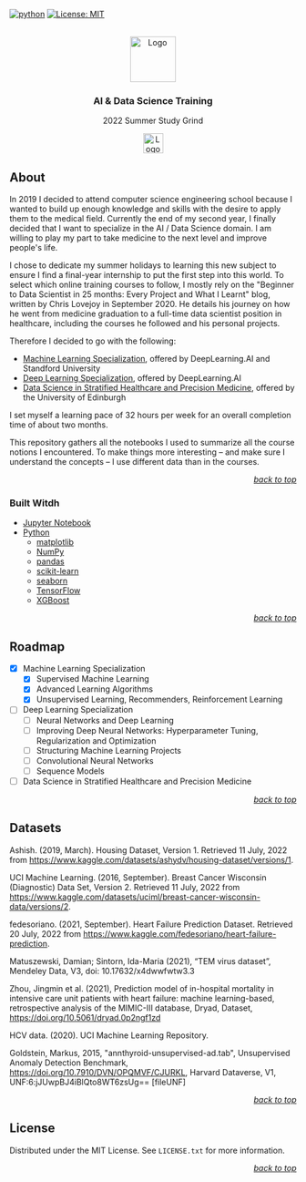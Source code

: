 <div id="top"></div>

<!-- PROJECT SHIELDS -->

[![python](https://badges.aleen42.com/src/python.svg)](https://www.python.org/)
[![License: MIT](https://img.shields.io/badge/License-MIT-yellow.svg)](https://opensource.org/licenses/MIT)

<!-- PROJECT LOGO -->

<br />

<div align="center">
    <a href="https://github.com/Eccsx/Machine-Learning-Specialization">
        <img src="https://about.coursera.org/static/blueCoursera-646f855eae3d677239ea9db93d6c9e17.svg" alt="Logo" height="80">
    </a>
    <h3 align="center">AI & Data Science Training</h3>
    <p align="center">
        2022 Summer Study Grind
    </p>
    <a href="https://jupyter.org/">
        <img src="https://raw.githubusercontent.com/jupyter/design/master/Powered%20by%20Jupyter/Rectangle/poweredbyjupyter-rec-darkbg.svg" alt="Logo" height="35">
    </a>
</div>

<!-- ABOUT THE PROJECT -->

## About


In 2019 I decided to attend computer science engineering school because I wanted to build up enough knowledge and skills with the desire to apply them to the medical field. Currently the end of my second year, I finally decided that I want to specialize in the AI / Data Science domain. I am willing to play my part to take medicine to the next level and improve people's life.

I chose to dedicate my summer holidays to learning this new subject to ensure I find a final-year internship to put the first step into this world. To select which online training courses to follow, I mostly rely on the "Beginner to Data Scientist in 25 months: Every Project and What I Learnt" blog, written by Chris Lovejoy in September 2020. He details his journey on how he went from medicine graduation to a full-time data scientist position in healthcare, including the courses he followed and his personal projects.

Therefore I decided to go with the following:

- [Machine Learning Specialization](https://www.coursera.org/specializations/machine-learning-introduction), offered by DeepLearning.AI and Standford University
- [Deep Learning Specialization](https://www.coursera.org/specializations/deep-learning), offered by DeepLearning.AI
- [Data Science in Stratified Healthcare and Precision Medicine](https://www.coursera.org/learn/datascimed), offered by the University of Edinburgh

I set myself a learning pace of 32 hours per week for an overall completion time of about two months.

This repository gathers all the notebooks I used to summarize all the course notions I encountered. To make things more interesting &ndash; and make sure I understand the concepts &ndash; I use different data than in the courses.

<p align="right"><a href="#top"><i>back to top</i></a></p>

### Built Witdh

- [Jupyter Notebook](https://jupyter.org/)
- [Python](https://www.python.org/)
	+ [matplotlib](https://matplotlib.org/)
	+ [NumPy](https://numpy.org/)
  	+ [pandas](https://pandas.pydata.org/)
  	+ [scikit-learn](https://scikit-learn.org/stable/index.html)
  	+ [seaborn](https:/seaborn.pydata.org/)
  	+ [TensorFlow](https://www.tensorflow.org/)
  	+ [XGBoost](https://xgboost.ai/)

<p align="right"><a href="#top"><i>back to top</i></a></p>

<!-- ROADMAP -->

## Roadmap

- [X] Machine Learning Specialization
	+ [x] Supervised Machine Learning
	+ [X] Advanced Learning Algorithms
	+ [X] Unsupervised Learning, Recommenders, Reinforcement Learning
- [ ] Deep Learning Specialization
	+ [ ] Neural Networks and Deep Learning
	+ [ ] Improving Deep Neural Networks: Hyperparameter Tuning, Regularization and Optimization
	+ [ ] Structuring Machine Learning Projects
	+ [ ] Convolutional Neural Networks
	+ [ ] Sequence Models
- [ ] Data Science in Stratified Healthcare and Precision Medicine

<p align="right"><a href="#top"><i>back to top</i></a></p>

<!-- DATASETS -->

## Datasets

Ashish. (2019, March). Housing Dataset, Version 1. Retrieved 11 July, 2022 from https://www.kaggle.com/datasets/ashydv/housing-dataset/versions/1.

UCI Machine Learning. (2016, September). Breast Cancer Wisconsin (Diagnostic) Data Set, Version 2. Retrieved 11 July, 2022 from https://www.kaggle.com/datasets/uciml/breast-cancer-wisconsin-data/versions/2.

fedesoriano. (2021, September). Heart Failure Prediction Dataset. Retrieved 20 July, 2022 from https://www.kaggle.com/fedesoriano/heart-failure-prediction.

Matuszewski, Damian; Sintorn, Ida-Maria (2021), “TEM virus dataset”, Mendeley Data, V3, doi: 10.17632/x4dwwfwtw3.3

Zhou, Jingmin et al. (2021), Prediction model of in-hospital mortality in intensive care unit patients with heart failure: machine learning-based, retrospective analysis of the MIMIC-III database, Dryad, Dataset, https://doi.org/10.5061/dryad.0p2ngf1zd

HCV data. (2020). UCI Machine Learning Repository.

Goldstein, Markus, 2015, "annthyroid-unsupervised-ad.tab", Unsupervised Anomaly Detection Benchmark, https://doi.org/10.7910/DVN/OPQMVF/CJURKL, Harvard Dataverse, V1, UNF:6:jJUwpBJ4iBlQto8WT6zsUg== [fileUNF]

<p align="right"><a href="#top"><i>back to top</i></a></p>

<!-- LICENSE -->

## License

Distributed under the MIT License. See `LICENSE.txt` for more information.

<p align="right"><a href="#top"><i>back to top</i></a></p>